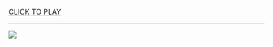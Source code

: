 
<a href="https://premium76.site?title=dumb_ways_to_die_game_unblocked&ref=13M">CLICK TO PLAY</a></h3>
<hr>

<a href="https://premium76.site?title=dumb_ways_to_die_game_unblocked&ref=13M"><img src="https://clearcache.store/games.png"></a>


